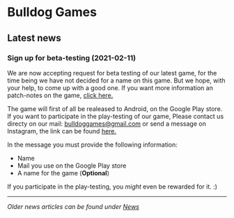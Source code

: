 # Bulldog Games

## Latest news

### Sign up for beta-testing (2021-02-11)

We are now accepting request for beta testing of our latest game, for the time being we have not decided for a name on this game. But we hope, with your help, to come up with a good one. If you want more information an patch-notes on the game, [click here.](spaceshooters.md)

The game will first of all be realeased to Android, on the Google Play store. If you want to participate in the play-testing of our game, Please contact us directy on our mail: [bulldoggames@gmail.com](mailto:bulldoggames@gmail.com) or send a message on Instagram, the link can be found [here.](https://www.instagram.com/bulldoggamesuf/) 

In the message you must provide the following information:

- Name
- Mail you use on the Google Play store
- A name for the game (**Optional**)

If you participate in the play-testing, you *might* even be rewarded for it. :)

___

*Older news articles can be found under [News](news.md)*
